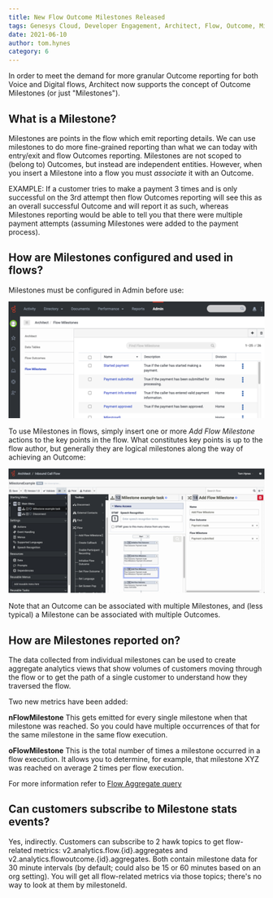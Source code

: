 ```yaml
---
title: New Flow Outcome Milestones Released
tags: Genesys Cloud, Developer Engagement, Architect, Flow, Outcome, Milestone
date: 2021-06-10
author: tom.hynes
category: 6
---
```


In order to meet the demand for more granular Outcome reporting for both Voice and Digital flows, Architect now supports the concept of Outcome Milestones (or just "Milestones").

## What is a Milestone?

Milestones are points in the flow which emit reporting details. We can use milestones to do more fine-grained reporting than what we can today with entry/exit and flow Outcomes reporting.  Milestones are not scoped to (belong to) Outcomes, but instead are independent entities.  However, when you insert a Milestone into a flow you must *associate* it with an Outcome.

EXAMPLE: If a customer tries to make a payment 3 times and is only successful on the 3rd attempt then flow Outcomes reporting will see this as an overall successful Outcome and will report it as such, whereas Milestones reporting would be able to tell you that there were multiple payment attempts (assuming Milestones were added to the payment process).

## How are Milestones configured and used in flows?

Milestones must be configured in Admin before use:

![milestones admin](milestones-admin.png)


To use Milestones in flows, simply insert one or more *Add Flow Milestone* actions to the key points in the flow.  What constitutes key points is up to the flow author, but generally they are logical milestones along the way of achieving an Outcome:

![milestones flow](milestones-flow.png)

Note that an Outcome can be associated with multiple Milestones, and (less typical) a Milestone can be associated with multiple Outcomes.


## How are Milestones reported on?

The data collected from individual milestones can be used to create aggregate analytics views that show volumes of customers moving through the flow or to get the path of a single customer to understand how they traversed the flow.

Two new metrics have been added:

**nFlowMilestone** This gets emitted for every single milestone when that milestone was reached. So you could have multiple occurrences of that for the same milestone in the same flow execution.

**oFlowMilestone** This is the total number of times a milestone occurred in a flow execution. It allows you to determine, for example, that milestone XYZ was reached on average 2 times per flow execution.

For more information refer to [Flow Aggregate query](/api/rest/v2/analytics/flow_aggregate)

## Can customers subscribe to Milestone stats events?

Yes, indirectly. Customers can subscribe to 2 hawk topics to get flow-related metrics: v2.analytics.flow.{id}.aggregates and v2.analytics.flowoutcome.{id}.aggregates. Both contain milestone data for 30 minute intervals (by default; could also be 15 or 60 minutes based on an org setting).  You will get all flow-related metrics via those topics; there's no way to look at them by milestoneId.

